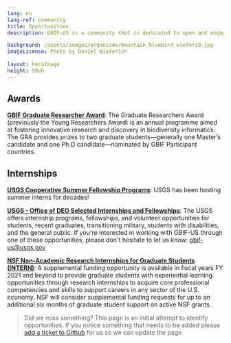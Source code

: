 ```yaml
---
lang: en
lang-ref: community
title: Opportunities
description: GBIF-US is a community that is dedicated to open and engaged science.  We're always interested in collaboration, feel free to send inquiries to \ngbif-us@usgs.gov.  Below are some opportunities that are available 

background: /assets/images/organisms/mountain_bluebird_wieferi9.jpg
imageLicense: Photo by Daniel Wieferich
  
layout: heroImage
height: 50vh
---
```


## Awards

[**GBIF Graduate Researcher Award**](https://www.gbif.org/article/44SftFORi0A6mwGK4sgAKW/graduate-researchers-award): The Graduate Researchers Award (previously the Young Researchers Award) is an annual programme aimed at fostering innovative research and discovery in biodiversity informatics. The GRA provides prizes to two graduate students—generally one Master’s candidate and one Ph.D candidate—nominated by GBIF Participant countries.

## Internships
[**USGS Cooperative Summer Fellowship Programs**](https://www.usgs.gov/youth-and-education-in-science/cooperative-summer-fellowship-programs): USGS has been hosting summer interns for decades!

[**USGS - Office of DEO Selected Internships and Fellowships**](https://www.usgs.gov/office-of-diversity-and-equal-opportunity/selected-internships-and-fellowships): The USGS offers internship programs, fellowships, and volunteer opportunities for students, recent graduates, transitioning military, students with disabilities, and the general public. If you're interested in working with GBIF-US through one of these opportunities, please don't hesitate to let us know: gbif-us@usgs.gov

[**NSF Non-Academic Research Internships for Graduate Students (INTERN)**](https://www.nsf.gov/pubs/2021/nsf21013/nsf21013.jsp): A supplemental funding opportunity is available in fiscal years FY 2021 and beyond to provide graduate students with experiential learning opportunities through research internships to acquire core professional competencies and skills to support careers in any sector of the U.S. economy. NSF will consider supplemental funding requests for up to an additional six months of graduate student support on active NSF grants.

> Did we miss something? This page is an initial attempt to identify opportunities. If you notice something that needs to be added please [add a ticket to Github](https://github.com/gbif/hp-bison/issues) for us so we can update the page.